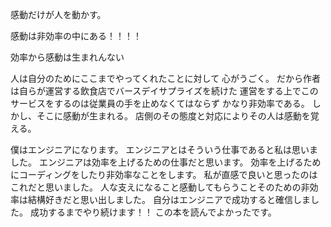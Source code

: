 感動だけが人を動かす。

感動は非効率の中にある！！！！

効率から感動は生まれんない

人は自分のためにここまでやってくれたことに対して
心がうごく。
だから作者は自らが運営する飲食店でバースデイサプライズを続けた
運営をする上でこのサービスをするのは従業員の手を止めなくてはならず
かなり非効率である。
しかし、そこに感動が生まれる。
店側のその態度と対応によりその人は感動を覚える。

僕はエンジニアになります。
エンジニアとはそういう仕事であると私は思いました。
エンジニアは効率を上げるための仕事だと思います。
効率を上げるためにコーディングをしたり非効率なことをします。
私が直感で良いと思ったのはこれだと思いました。
人な支えになること感動してもらうことそのための非効率は結構好きだと思い出しました。
自分はエンジニアで成功すると確信しました。
成功するまでやり続けます！！
この本を読んでよかったです。
